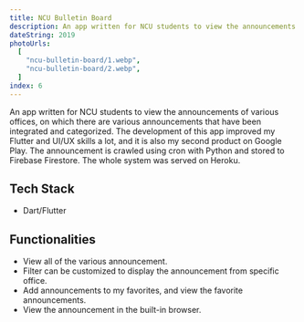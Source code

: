 ```yaml
---
title: NCU Bulletin Board
description: An app written for NCU students to view the announcements.
dateString: 2019
photoUrls:
  [
    "ncu-bulletin-board/1.webp",
    "ncu-bulletin-board/2.webp",
  ]
index: 6
---
```


An app written for NCU students to view the announcements of various offices, on which there are various announcements that have been integrated and categorized. The development of this app improved my Flutter and UI/UX skills a lot, and it is also my second product on Google Play. The announcement is crawled using cron with Python and stored to Firebase Firestore. The whole system was served on Heroku.

## Tech Stack

- Dart/Flutter

## Functionalities

- View all of the various announcement.
- Filter can be customized to display the announcement from specific office.
- Add announcements to my favorites, and view the favorite announcements.
- View the announcement in the built-in browser.
